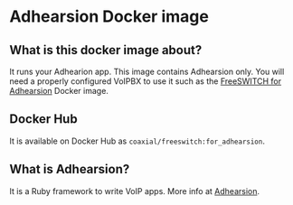 # Adhearsion Docker image

## What is this docker image about?
It runs your Adhearion app. This image contains Adhearsion only. 
You will need a properly configured VoIPBX to use it such as the [FreeSWITCH for Adhearsion](https://github.com/Coaxial/docker-freeswitch/tree/master/for_adhearsion) Docker image.

## Docker Hub
It is available on Docker Hub as `coaxial/freeswitch:for_adhearsion`.

## What is Adhearsion?
It is a Ruby framework to write VoIP apps. More info at [Adhearsion](http://adhearsion.com).
